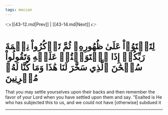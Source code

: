 ```yaml
---
tags: meccan
---
```


👈 [[43-12.md|Prev]] | [[43-14.md|Next]] 👉

# لِتَسۡتَوُۥاْ عَلَىٰ ظُهُورِهِۦ ثُمَّ تَذۡكُرُواْ نِعۡمَةَ رَبِّكُمۡ إِذَا ٱسۡتَوَيۡتُمۡ عَلَيۡهِ وَتَقُولُواْ سُبۡحَٰنَ ٱلَّذِي سَخَّرَ لَنَا هَٰذَا وَمَا كُنَّا لَهُۥ مُقۡرِنِينَ

That you may settle yourselves upon their backs and then remember the favor of your Lord when you have settled upon them and say. "Exalted is He who has subjected this to us, and we could not have [otherwise] subdued it

---

